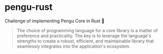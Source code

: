 # pengu-rust
Challenge of implementing Pengu Core in Rust 🦀

> The choice of programming language for a core library is a matter of preference and practicality.
> The key is to leverage the language's strengths to create a robust, efficient, and maintainable library that seamlessly integrates into the application's ecosystem.
